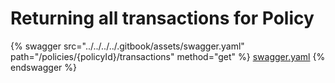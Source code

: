 # Returning all transactions for Policy

{% swagger src="../../../../.gitbook/assets/swagger.yaml" path="/policies/{policyId}/transactions" method="get" %}
[swagger.yaml](../../../../.gitbook/assets/swagger.yaml)
{% endswagger %}
